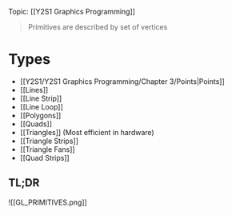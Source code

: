 Topic: [[Y2S1 Graphics Programming]]

> Primitives are described by set of vertices

# Types
- [[Y2S1/Y2S1 Graphics Programming/Chapter 3/Points|Points]]
- [[Lines]]
- [[Line Strip]]
- [[Line Loop]]
- [[Polygons]]
- [[Quads]]
- [[Triangles]] (Most efficient in hardware)
- [[Triangle Strips]]
- [[Triangle Fans]]
- [[Quad Strips]]
## TL;DR
![[GL_PRIMITIVES.png]]